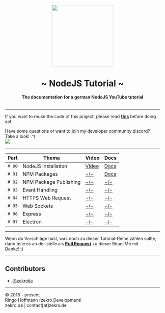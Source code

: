  <div align="center">
     <img src="https://zekro.de/src/nodejs_logo.png" width="200"/>
     <h1>~ NodeJS Tutorial ~</h1>
     <strong>The documentation for a german NodeJS YouTube tutorial</strong><br><br>
 </div>

---

If you want to reuse the code of this project, please read **[this](http://s.zekro.de/codepolicy)** before doing so!

Have some questions or want to join my developer community discord? Take a look! :^)
<br/><a href="http://discord.zekro.de"><img src="https://discordapp.com/api/guilds/307084334198816769/embed.png"/></a>

----

 Part | Thema | Video | Docs
------|-------|-------|------
`# 00` | NodeJS installation | [Video](https://youtu.be/xI8WOmXevlw) | [Docs](https://github.com/zekroTutorials/NodeJSTutorial/tree/master/00-installation)
`# 01` | NPM Packages | [-/-]() | [Docs](https://github.com/zekroTutorials/NodeJSTutorial/tree/master/01-npmpackages)
`# 02` | NPM Package Publishing | [-/-]() | [-/-]()
`# 03` | Event Handling | [-/-]() | [-/-]()
`# 04` | HTTPS Web Request | [-/-]() | [-/-]()
`# 05` | Web Sockets | [-/-]() | [-/-]()
`# 06` | Express | [-/-]() | [-/-]()
`# 07` | Electron | [-/-]() | [-/-]()

---

Wenn du Vorschläge hast, was noch zu dieser Tutorial-Reihe zählen sollte, dann teile es an der stelle als [**Pull Request**](https://github.com/zekroTutorials/NodeJSTutorial/pulls) zu dieser Read-Me mit.  
Danke! :)

---

## Contributors

- [@zekrotja](https://github.com/zekrotja)

---

© 2018 - present  
Ringo Hoffmann (zekro Development)  
zekro.de | contact[at]zekro.de
